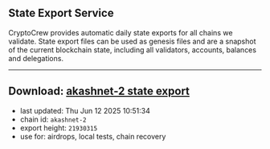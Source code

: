 ## State Export Service
CryptoCrew provides automatic daily state exports for all chains we validate. State export files can be used as genesis files and are a snapshot of the current blockchain state, including all validators, accounts, balances and delegations.

---
**Download: [akashnet-2 state export](https://dl-eu2.ccvalidators.com/SERVICE/akash/akashnet-2_export_21930315.json)**
---

- last updated: Thu Jun 12 2025 10:51:34
- chain id: `akashnet-2`
- export height: `21930315`
- use for: airdrops, local tests, chain recovery
